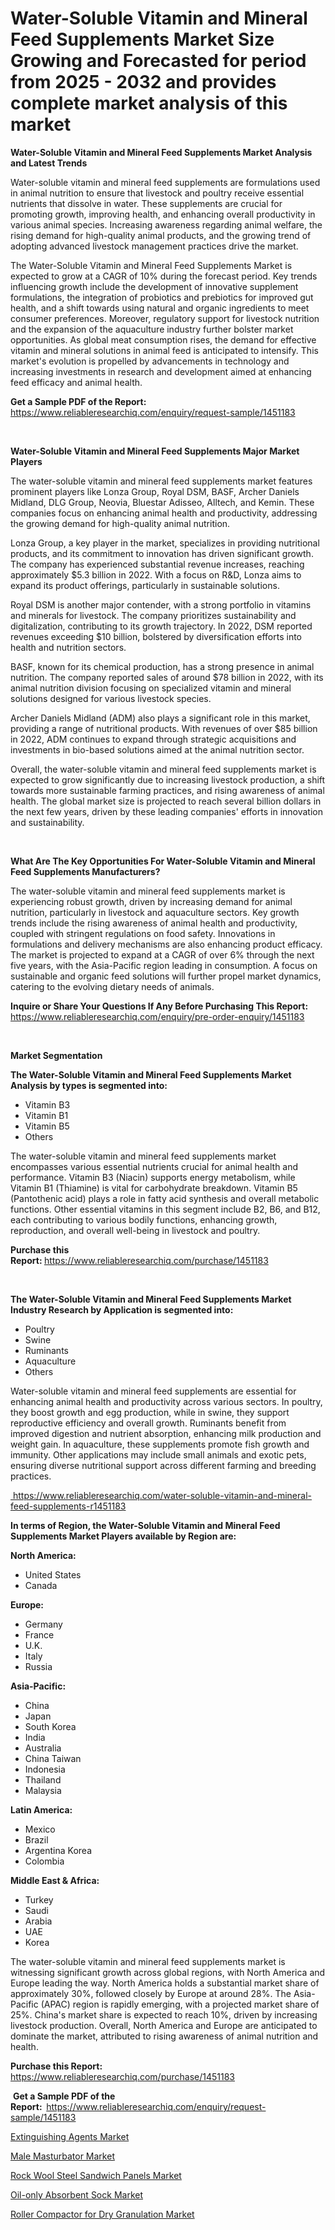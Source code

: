 <p><h1>Water-Soluble Vitamin and Mineral Feed Supplements Market Size Growing and Forecasted for period from 2025 - 2032 and provides complete market analysis of this market</h1></p><p><strong>Water-Soluble Vitamin and Mineral Feed Supplements Market Analysis and Latest Trends</strong></p>
<p><p>Water-soluble vitamin and mineral feed supplements are formulations used in animal nutrition to ensure that livestock and poultry receive essential nutrients that dissolve in water. These supplements are crucial for promoting growth, improving health, and enhancing overall productivity in various animal species. Increasing awareness regarding animal welfare, the rising demand for high-quality animal products, and the growing trend of adopting advanced livestock management practices drive the market.</p><p>The Water-Soluble Vitamin and Mineral Feed Supplements Market is expected to grow at a CAGR of 10% during the forecast period. Key trends influencing growth include the development of innovative supplement formulations, the integration of probiotics and prebiotics for improved gut health, and a shift towards using natural and organic ingredients to meet consumer preferences. Moreover, regulatory support for livestock nutrition and the expansion of the aquaculture industry further bolster market opportunities. As global meat consumption rises, the demand for effective vitamin and mineral solutions in animal feed is anticipated to intensify. This market's evolution is propelled by advancements in technology and increasing investments in research and development aimed at enhancing feed efficacy and animal health.</p></p>
<p><strong>Get a Sample PDF of the Report:&nbsp;</strong> <a href="https://www.reliableresearchiq.com/enquiry/request-sample/1451183?utm_campaign=1159&utm_medium=2&utm_source=Github&utm_content=ia&utm_term=02022025&utm_id=water-soluble-vitamin-and-mineral-feed-supplements">https://www.reliableresearchiq.com/enquiry/request-sample/1451183</a></p>
<p>&nbsp;</p>
<p><strong>Water-Soluble Vitamin and Mineral Feed Supplements Major Market Players</strong></p>
<p><p>The water-soluble vitamin and mineral feed supplements market features prominent players like Lonza Group, Royal DSM, BASF, Archer Daniels Midland, DLG Group, Neovia, Bluestar Adisseo, Alltech, and Kemin. These companies focus on enhancing animal health and productivity, addressing the growing demand for high-quality animal nutrition.</p><p>Lonza Group, a key player in the market, specializes in providing nutritional products, and its commitment to innovation has driven significant growth. The company has experienced substantial revenue increases, reaching approximately $5.3 billion in 2022. With a focus on R&D, Lonza aims to expand its product offerings, particularly in sustainable solutions.</p><p>Royal DSM is another major contender, with a strong portfolio in vitamins and minerals for livestock. The company prioritizes sustainability and digitalization, contributing to its growth trajectory. In 2022, DSM reported revenues exceeding $10 billion, bolstered by diversification efforts into health and nutrition sectors.</p><p>BASF, known for its chemical production, has a strong presence in animal nutrition. The company reported sales of around $78 billion in 2022, with its animal nutrition division focusing on specialized vitamin and mineral solutions designed for various livestock species.</p><p>Archer Daniels Midland (ADM) also plays a significant role in this market, providing a range of nutritional products. With revenues of over $85 billion in 2022, ADM continues to expand through strategic acquisitions and investments in bio-based solutions aimed at the animal nutrition sector.</p><p>Overall, the water-soluble vitamin and mineral feed supplements market is expected to grow significantly due to increasing livestock production, a shift towards more sustainable farming practices, and rising awareness of animal health. The global market size is projected to reach several billion dollars in the next few years, driven by these leading companies' efforts in innovation and sustainability.</p></p>
<p>&nbsp;</p>
<p><strong>What Are The Key Opportunities For Water-Soluble Vitamin and Mineral Feed Supplements Manufacturers?</strong></p>
<p><p>The water-soluble vitamin and mineral feed supplements market is experiencing robust growth, driven by increasing demand for animal nutrition, particularly in livestock and aquaculture sectors. Key growth trends include the rising awareness of animal health and productivity, coupled with stringent regulations on food safety. Innovations in formulations and delivery mechanisms are also enhancing product efficacy. The market is projected to expand at a CAGR of over 6% through the next five years, with the Asia-Pacific region leading in consumption. A focus on sustainable and organic feed solutions will further propel market dynamics, catering to the evolving dietary needs of animals.</p></p>
<p><strong>Inquire or Share Your Questions If Any Before Purchasing This Report:</strong> <a href="https://www.reliableresearchiq.com/enquiry/pre-order-enquiry/1451183?utm_campaign=1159&utm_medium=2&utm_source=Github&utm_content=ia&utm_term=02022025&utm_id=water-soluble-vitamin-and-mineral-feed-supplements">https://www.reliableresearchiq.com/enquiry/pre-order-enquiry/1451183</a></p>
<p>&nbsp;</p>
<p><strong>Market Segmentation</strong></p>
<p><strong>The Water-Soluble Vitamin and Mineral Feed Supplements Market Analysis by types is segmented into:</strong></p>
<p><ul><li>Vitamin B3</li><li>Vitamin B1</li><li>Vitamin B5</li><li>Others</li></ul></p>
<p><p>The water-soluble vitamin and mineral feed supplements market encompasses various essential nutrients crucial for animal health and performance. Vitamin B3 (Niacin) supports energy metabolism, while Vitamin B1 (Thiamine) is vital for carbohydrate breakdown. Vitamin B5 (Pantothenic acid) plays a role in fatty acid synthesis and overall metabolic functions. Other essential vitamins in this segment include B2, B6, and B12, each contributing to various bodily functions, enhancing growth, reproduction, and overall well-being in livestock and poultry. </p></p>
<p><strong>Purchase this Report:&nbsp;</strong><a href="https://www.reliableresearchiq.com/purchase/1451183?utm_campaign=1159&utm_medium=2&utm_source=Github&utm_content=ia&utm_term=02022025&utm_id=water-soluble-vitamin-and-mineral-feed-supplements">https://www.reliableresearchiq.com/purchase/1451183</a></p>
<p>&nbsp;</p>
<p><strong>The Water-Soluble Vitamin and Mineral Feed Supplements Market Industry Research by Application is segmented into:</strong></p>
<p><ul><li>Poultry</li><li>Swine</li><li>Ruminants</li><li>Aquaculture</li><li>Others</li></ul></p>
<p><p>Water-soluble vitamin and mineral feed supplements are essential for enhancing animal health and productivity across various sectors. In poultry, they boost growth and egg production, while in swine, they support reproductive efficiency and overall growth. Ruminants benefit from improved digestion and nutrient absorption, enhancing milk production and weight gain. In aquaculture, these supplements promote fish growth and immunity. Other applications may include small animals and exotic pets, ensuring diverse nutritional support across different farming and breeding practices.</p></p>
<p><a href="https://www.reliableresearchiq.com/water-soluble-vitamin-and-mineral-feed-supplements-r1451183?utm_campaign=1159&utm_medium=2&utm_source=Github&utm_content=ia&utm_term=02022025&utm_id=water-soluble-vitamin-and-mineral-feed-supplements">&nbsp;https://www.reliableresearchiq.com/water-soluble-vitamin-and-mineral-feed-supplements-r1451183</a></p>
<p><strong>In terms of Region, the Water-Soluble Vitamin and Mineral Feed Supplements Market Players available by Region are:</strong></p>
<p>
    <p> <strong> North America: </strong>
        <ul>
            <li>United States</li>
            <li>Canada</li>
        </ul>
        </p> 
    <p> <strong> Europe: </strong>
        <ul>
            <li>Germany</li>
            <li>France</li>
            <li>U.K.</li>
            <li>Italy</li>
            <li>Russia</li>
        </ul>
        </p> 
    <p> <strong> Asia-Pacific: </strong>
        <ul>
            <li>China</li>
            <li>Japan</li>
            <li>South Korea</li>
            <li>India</li>
            <li>Australia</li>
            <li>China Taiwan</li>
            <li>Indonesia</li>
            <li>Thailand</li>
            <li>Malaysia</li>
        </ul>
        </p> 
    <p> <strong> Latin America: </strong>
        <ul>
            <li>Mexico</li>
            <li>Brazil</li>
            <li>Argentina Korea</li>
            <li>Colombia</li>
        </ul>
        </p> 
    <p> <strong> Middle East & Africa: </strong>
        <ul>
            <li>Turkey</li>
            <li>Saudi</li>
            <li>Arabia</li>
            <li>UAE</li>
            <li>Korea</li>
        </ul>
    </p>
    </p>
<p><p>The water-soluble vitamin and mineral feed supplements market is witnessing significant growth across global regions, with North America and Europe leading the way. North America holds a substantial market share of approximately 30%, followed closely by Europe at around 28%. The Asia-Pacific (APAC) region is rapidly emerging, with a projected market share of 25%. China's market share is expected to reach 10%, driven by increasing livestock production. Overall, North America and Europe are anticipated to dominate the market, attributed to rising awareness of animal nutrition and health.</p></p>
<p><strong>Purchase this Report: </strong><a href="https://www.reliableresearchiq.com/purchase/1451183?utm_campaign=1159&utm_medium=2&utm_source=Github&utm_content=ia&utm_term=02022025&utm_id=water-soluble-vitamin-and-mineral-feed-supplements">https://www.reliableresearchiq.com/purchase/1451183</a></p>
<p>&nbsp;<strong>Get a Sample PDF of the Report:&nbsp;&nbsp;</strong><a href="https://www.reliableresearchiq.com/enquiry/request-sample/1451183?utm_campaign=1159&utm_medium=2&utm_source=Github&utm_content=ia&utm_term=02022025&utm_id=water-soluble-vitamin-and-mineral-feed-supplements">https://www.reliableresearchiq.com/enquiry/request-sample/1451183</a></p>
<p><strong></strong></p>
<p><p><a href="https://www.linkedin.com/pulse/extinguishing-agents-market-revenue-insights-8-cagr-growth-forecast-efqgc?utm_campaign=1159&utm_medium=2&utm_source=Github&utm_content=ia&utm_term=02022025&utm_id=water-soluble-vitamin-and-mineral-feed-supplements">Extinguishing Agents Market</a></p><p><a href="https://www.linkedin.com/pulse/navigating-male-masturbator-market-incorporating-trends-size-company-a99cc?utm_campaign=1159&utm_medium=2&utm_source=Github&utm_content=ia&utm_term=02022025&utm_id=water-soluble-vitamin-and-mineral-feed-supplements">Male Masturbator Market</a></p><p><a href="https://github.com/sadithsondah72/Market-Research-Report-List-1/blob/main/rock-wool-steel-sandwich-panels-market.md?utm_campaign=1159&utm_medium=2&utm_source=Github&utm_content=ia&utm_term=02022025&utm_id=water-soluble-vitamin-and-mineral-feed-supplements">Rock Wool Steel Sandwich Panels Market</a></p><p><a href="https://github.com/nemcemakoi/Market-Research-Report-List-1/blob/main/oil-only-absorbent-sock-market.md?utm_campaign=1159&utm_medium=2&utm_source=Github&utm_content=ia&utm_term=02022025&utm_id=water-soluble-vitamin-and-mineral-feed-supplements">Oil-only Absorbent Sock Market</a></p><p><a href="https://www.linkedin.com/pulse/roller-compactor-dry-granulation-market-dynamics-future-gmjbf?utm_campaign=1159&utm_medium=2&utm_source=Github&utm_content=ia&utm_term=02022025&utm_id=water-soluble-vitamin-and-mineral-feed-supplements">Roller Compactor for Dry Granulation Market</a></p></p>